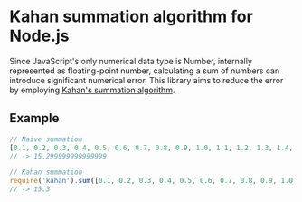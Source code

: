 Kahan summation algorithm for Node.js
=====================================

Since JavaScript's only numerical data type is Number, internally represented 
as floating-point number, calculating a sum of numbers can introduce significant 
numerical error. This library aims to reduce the error by employing
[Kahan's summation algorithm](http://en.wikipedia.org/wiki/Kahan_summation_algorithm).

Example
-------

```js
// Naive summation
[0.1, 0.2, 0.3, 0.4, 0.5, 0.6, 0.7, 0.8, 0.9, 1.0, 1.1, 1.2, 1.3, 1.4, 1.5, 1.6, 1.7].reduce(function(a, b) { return a + b })
// -> 15.299999999999999

// Kahan summation
require('kahan').sum([0.1, 0.2, 0.3, 0.4, 0.5, 0.6, 0.7, 0.8, 0.9, 1.0, 1.1, 1.2, 1.3, 1.4, 1.5, 1.6, 1.7])
// -> 15.3
```
